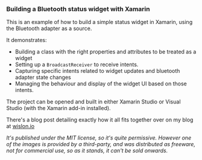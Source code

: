 ### Building a Bluetooth status widget with Xamarin

This is an example of how to build a simple status widget in Xamarin, using the Bluetooth adapter as a source.

It demonstrates:

* Building a class with the right properties and attributes to be treated as a widget
* Setting up a `BroadcastReceiver` to receive intents.
* Capturing specific intents related to widget updates and bluetooth adapter state changes
* Managing the behaviour and display of the widget UI based on those intents.

The project can be opened and built in either Xamarin Studio or Visual Studio (with the Xamarin add-in installed).

There's a blog post detailing exactly how it all fits together over on my blog at [wislon.io](http://blog.wislon.io/posts/2014/08/01/building-a-bluetooth-status-widget-with-xamarin/)

_It's published under the MIT license, so it's quite permissive. However one of the images is provided by a third-party, and was distributed as freeware, not for commercial use, so as it stands, it can't be sold onwards._


